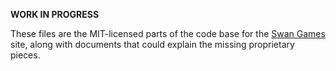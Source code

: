 **WORK IN PROGRESS**

These files are the MIT-licensed parts of the code base for the [Swan Games](https://www.swangames.com) site, along with documents that could explain the missing proprietary pieces. 
